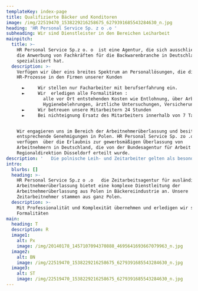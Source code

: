 ```yaml
---
templateKey: index-page
title: Qualifizierte Bäcker und Konditoren
image: /img/22519470_1538229216258675_6279391685543284630_n.jpg
heading: 'HR Personal Service Sp. z o .o '
subheading: Wir sind Dienstleister in den Bereichen Leiharbeit
mainpitch:
  title: >-
    HR Personal Service Sp.z o. o  ist eine Agentur, die sich ausschließlich auf
    die Anwerbung von Fachkräften für die Backwarenbranche in Deutschland
    spezialisiert hat.
  description: >-
    Verfügen wir über eins breites Spektrum an Personallösungen, die die
    HR-Prozesse in den Firmen unserer Kunden

      ►     Wir stellen nur Facharbeiter mit berufserfahrung ein.
      ►     Wir  erledigen alle Formalitäten :
              alle vor Ort entstehenden Kosten wie Entlohnung, über Arbeitsschutzschulung und 
              Hygienebelehrungen, ärztliche Untersuchungen, Versicherungs, Arbeitsverträge - und Sozialbeiträge
      ►     Wir betreuen unsere Mitarbeitern 24 Stunden
      ►     Bei nichteignung Ersatz des Mitarbeiters innerhalb von 7 Tagen


    Wir engagieren uns im Bereich der Arbeitnehmerüberlassung und besitzen
    entsprechende Genehmigungen in Polen. HR Personal Service Sp. zo .o 
    verfügen  über die Erlaubnis zur gewerbsmäßigen Überlassung von
    Arbeitnehmern in Deutschland, die von der Bundesagentur für Arbeit -
    Regionaldirektion Düsseldorf erteilt wurde.
description: '   Die polnische Leih- und Zeitarbeiter gelten als besonders zuverlässig. Versäumen Sie die Gelegenheit nicht und kontaktieren Sie uns – wir garantieren, dass unsere Arbeitskräfte einen großen Beitrag für das Wachstum Ihres Unternehmens leisten können.  Profitieren auch Sie davon und zählen Sie zu unseren zufriedenen Partnern, die polnische Hilfskräfte bereits eingestellt haben.'
intro:
  blurbs: []
  heading: >-
    HR Personal Service Sp.z o .o   die Zeitarbeitsagentur für ausländische
    Arbeitnehmerüberlassung bietet eine komplexe Dienstleitung der
    Arbeitnehmerüberlassung aus Polen in Bäckereiindustrie an. Unsere
    Zeitarbeitnehmer stammen aus ganz Polen.
  description: >-
    Mit Professionalität und Komplexität übernehmen und erledigen wir sämtliche
    Formalitäten
main:
  heading: T
  description: R
  image1:
    alt: Px
    image: /img/20140178_1457107094370888_4695641693667079963_n.jpg
  image2:
    alt: BN
    image: /img/22519470_1538229216258675_6279391685543284630_n.jpg
  image3:
    alt: ST
    image: /img/22519470_1538229216258675_6279391685543284630_n.jpg
---
```


